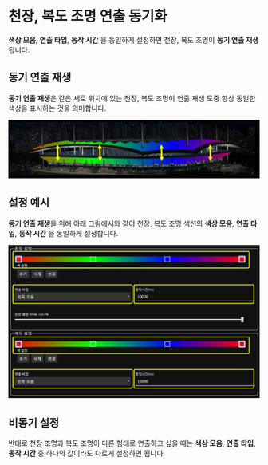 # 천장, 복도 조명 연출 동기화
**색상 모음**, **연출 타입**, **동작 시간** 을 동일하게 설정하면 천장, 복도 조명이 **동기 연출 재생**됩니다.

## 동기 연출 재생
**동기 연출 재생**은 같은 세로 위치에 있는 천장, 복도 조명이 연출 재생 도중 항상 동일한 색상을 표시하는 것을 의미합니다.

![동기 연출 재생](../../image/set/sync.jpg)

## 설정 예시
**동기 연출 재생**을 위해 아래 그림에서와 같이 천장, 복도 조명 색션의 **색상 모음**, **연출 타입**, **동작 시간** 을 동일하게 설정합니다.

![동기 연출 재생](../../image/set/sync_set.jpg)

## 비동기 설정
반대로 천장 조명과 복도 조명이 다른 형태로 연출하고 싶을 때는 **색상 모음**, **연출 타입**, **동작 시간** 중 하나의 값이라도 다르게 설정하면 됩니다.
